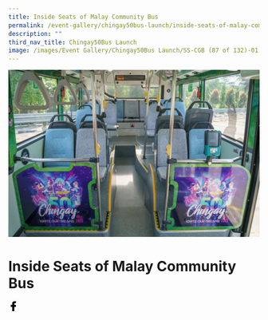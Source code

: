 ```yaml
---
title: Inside Seats of Malay Community Bus
permalink: /event-gallery/chingay50bus-launch/inside-seats-of-malay-community-bus/
description: ""
third_nav_title: Chingay50Bus Launch
image: /images/Event Gallery/Chingay50Bus Launch/SS-CGB (87 of 132)-01.jpg
---
```


![Inside Seats of Malay Community Bus](/images/Event%20Gallery/Chingay50Bus%20Launch/SS-CGB%20(87%20of%20132)-01.jpg)

# **Inside Seats of Malay Community Bus**

<a href="http://www.facebook.com/sharer.php?u=http://www.chingay.gov.sg/image/event-gallery/inside-seats-of-malay-community-bus-" style="float:left;">
	<img src="/images/facebook.png" style="width:auto;height:20px;">
</a>